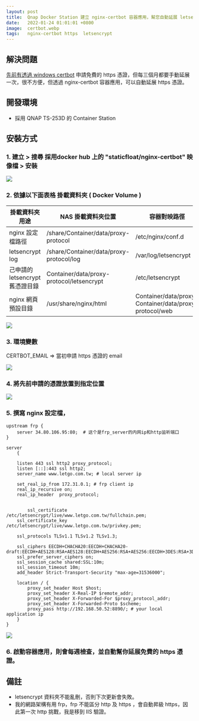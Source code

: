 ```yaml
---
layout: post
title:  Qnap Docker Station 建立 nginx-certbot 容器應用，幫您自動延展 letsencrypt 免費 https 憑證
date:   2022-01-24 01:01:01 +0800
image:  certbot.webp
tags:   nginx-certbot https  letsencrypt
---
```

## 解決問題
[先前有透過 windows certbot](https://blog.markkulab.net/2021/12/26/ssl-certbot/) 申請免費的 https 憑證，但每三個月都要手動延展一次，很不方便，但透過  nginx-certbot 容器應用，可以自動延展 https 憑證。 

## 開發環境
* 採用 QNAP TS-253D 的 Container Station

## 安裝方式
### 1. 建立 > 搜尋 採用docker hub 上的 "staticfloat/nginx-certbot" 映像檔 > 安裝

![](https://i.imgur.com/t7W0TX1.png)

### 2. 依據以下面表格 掛載資料夾 ( Docker Volume )

| 掛載資料夾用途 | NAS 掛載資料夾位置 | 容器對映路徑 |
| -------- | -------- | -------- |
| nginx 設定檔路徑     | /share/Container/data/proxy-protocol   | /etc/nginx/conf.d      |
| letsencrypt log | /share/Container/data/proxy-protocol/log  | /var/log/letsencrypt |
| 己申請的 letsencrypt 舊憑證目錄     | Container/data/proxy-protocol/letsencrypt| /etc/letsencrypt   |
| nginx 網頁預設目錄  | /usr/share/nginx/html | Container/data/proxy-Container/data/proxy-protocol/web  |

![](https://i.imgur.com/z8q03u2.jpg)

### 3. 環境變數
CERTBOT_EMAIL => 當初申請 https 憑證的 email

![](https://i.imgur.com/sPLMPLG.png)

### 4. 將先前申請的憑證放置到指定位置
![](https://i.imgur.com/ZMFyy5i.png)

### 5. 撰寫 nginx 設定檔，

```
upstream frp {
	server 34.80.106.95:80;  # 这个是frp_server的内网ip和http监听端口
}

server
	{
	
	listen 443 ssl http2 proxy_protocol;
	listen [::]:443 ssl http2;
	server_name www.letgo.com.tw; # local server ip

	set_real_ip_from 172.31.0.1; # frp client ip
	real_ip_recursive on;
	real_ip_header  proxy_protocol;


	    ssl_certificate     /etc/letsencrypt/live/www.letgo.com.tw/fullchain.pem;
    ssl_certificate_key /etc/letsencrypt/live/www.letgo.com.tw/privkey.pem;
	
	ssl_protocols TLSv1.1 TLSv1.2 TLSv1.3;

	ssl_ciphers EECDH+CHACHA20:EECDH+CHACHA20-draft:EECDH+AES128:RSA+AES128:EECDH+AES256:RSA+AES256:EECDH+3DES:RSA+3DES:!MD5;
	ssl_prefer_server_ciphers on;
	ssl_session_cache shared:SSL:10m;
	ssl_session_timeout 10m;
	add_header Strict-Transport-Security "max-age=31536000";	

	location / {
		proxy_set_header Host $host;
		proxy_set_header X-Real-IP $remote_addr;
		proxy_set_header X-Forwarded-For $proxy_protocol_addr;		
		proxy_set_header X-Forwarded-Proto $scheme;
		proxy_pass http://192.168.50.52:8890/; # your local application ip
	}
}
```
![](https://i.imgur.com/7eMOn4S.png)

### 6. 啟動容器應用，則會每週檢查，並自動幫你延展免費的 https 憑證。

## 備註
* letsencrypt 資料夾不能亂刪，否則下次更新會失敗。
* 我的網路架構有用 frp，frp 不能區分 http 及 https ，會自動昇級 https，因此第一次 http 挑戰，我是移到 IIS 驗證。